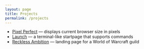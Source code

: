 ```yaml
---
layout: page
title: Projects
permalink: /projects
---
```


- [Pixel Perfect](https://github.com/haothitran/pixel-perfect) — displays current browser size in pixels
- [Launch](https://github.com/haothitran/launch) — a terminal-like startpage that supports commands
- [Reckless Ambition](https://reckless-ambition.com/) — landing page for a World of Warcraft guild
